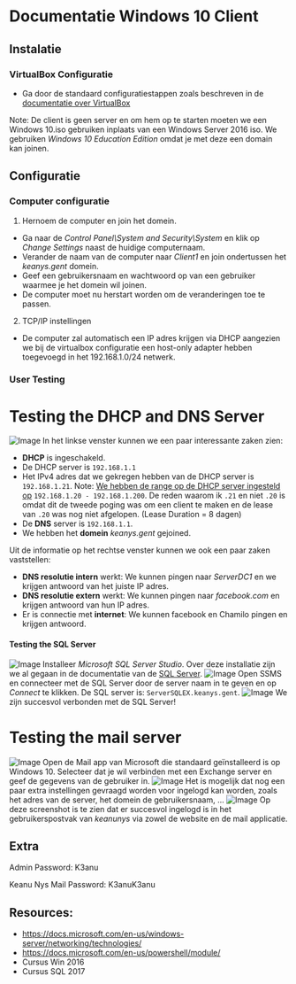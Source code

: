 # Documentatie Windows 10 Client

## Instalatie

### VirtualBox Configuratie
- Ga door de standaard configuratiestappen zoals beschreven in de [documentatie over VirtualBox](https://github.com/KeanuNys/Windows-Server/blob/master/Documentatie/Virtualbox%20%26%20Windows%20Installatie.md)

Note: De client is geen server en om hem op te starten moeten we een Windows 10.iso gebruiken inplaats van een Windows Server 2016 iso. We gebruiken *Windows 10 Education Edition* omdat je met deze een domain kan joinen.

## Configuratie

### Computer configuratie

1) Hernoem de computer en join het domein.
  * Ga naar de *Control Panel\System and Security\System* en klik op *Change Settings* naast de huidige computernaam. 
  * Verander de naam van de computer naar *Client1* en join ondertussen het *keanys.gent* domein.
  * Geef een gebruikersnaam en wachtwoord op van een gebruiker waarmee je het domein wil joinen.
  * De computer moet nu herstart worden om de veranderingen toe te passen.
  
2) TCP/IP instellingen
  * De computer zal automatisch een IP adres krijgen via DHCP aangezien we bij de virtualbox configuratie een host-only adapter hebben toegevoegd in het 192.168.1.0/24 netwerk.
  
### User Testing

# Testing the DHCP and DNS Server

![Image](https://github.com/KeanuNys/Windows-Server/blob/master/Screenshots/Client/Screenshot%20(493).png?raw=true)
In het linkse venster kunnen we een paar interessante zaken zien:
 * **DHCP** is ingeschakeld.
  * De DHCP server is `192.168.1.1`
  * Het IPv4 adres dat we gekregen hebben van de DHCP server is `192.168.1.21`. Note: [We hebben de range op de DHCP server ingesteld op](https://github.com/KeanuNys/Windows-Server/blob/master/Documentatie/Domain%20Controler%201.md) `192.168.1.20 - 192.168.1.200`. De reden waarom ik `.21` en niet `.20` is omdat dit de tweede poging was om een client te maken en de lease van `.20` was nog niet afgelopen. (Lease Duration = 8 dagen)
 * De **DNS** server is `192.168.1.1`.
 * We hebben het **domein** *keanys.gent* gejoined.

Uit de informatie op het rechtse venster kunnen we ook een paar zaken vaststellen:
 * **DNS resolutie intern** werkt: We kunnen pingen naar *ServerDC1* en we krijgen antwoord van het juiste IP adres.
 * **DNS resolutie extern** werkt: We kunnen pingen naar *facebook.com* en krijgen antwoord van hun IP adres.
 * Er is connectie met **internet**: We kunnen facebook en Chamilo pingen en krijgen antwoord.


#### Testing the SQL Server
![Image](https://github.com/KeanuNys/Windows-Server/blob/master/Screenshots/Client/Screenshot%20(486).png?raw=true)
Installeer *Microsoft SQL Server Studio*. Over deze installatie zijn we al gegaan in de documentatie van de [SQL Server](https://github.com/KeanuNys/Windows-Server/blob/master/Documentatie/SQL%20Server.md).
![Image](https://github.com/KeanuNys/Windows-Server/blob/master/Screenshots/Client/Screenshot%20(488).png?raw=true)
Open SSMS en connecteer met de SQL Server door de server naam in te geven en op *Connect* te klikken. De SQL server is: `ServerSQLEX.keanys.gent`.
![Image](https://github.com/KeanuNys/Windows-Server/blob/master/Screenshots/Client/Screenshot%20(489).png?raw=true)
We zijn succesvol verbonden met de SQL Server!

# Testing the mail server

![Image](https://github.com/KeanuNys/Windows-Server/blob/master/Screenshots/Client/Screenshot%20(487).png?raw=true)
Open de Mail app van Microsoft die standaard geïnstalleerd is op Windows 10. Selecteer dat je wil verbinden met een Exchange server en geef de gegevens van de gebruiker in. 
![Image](https://github.com/KeanuNys/Windows-Server/blob/master/Screenshots/Client/Screenshot%20(491).png?raw=true)
Het is mogelijk dat nog een paar extra instellingen gevraagd worden voor ingelogd kan worden, zoals het adres van de server, het domein de gebruikersnaam, ... 
![Image](https://github.com/KeanuNys/Windows-Server/blob/master/Screenshots/Client/Screenshot%20(490).png?raw=true)
Op deze screenshot is te zien dat er succesvol ingelogd is in het gebruikerspostvak van *keanunys* via zowel de website en de mail applicatie. 

## Extra
Admin Password: K3anu

Keanu Nys Mail Password: K3anuK3anu

## Resources:

- https://docs.microsoft.com/en-us/windows-server/networking/technologies/
- https://docs.microsoft.com/en-us/powershell/module/
- Cursus Win 2016
- Cursus SQL 2017
